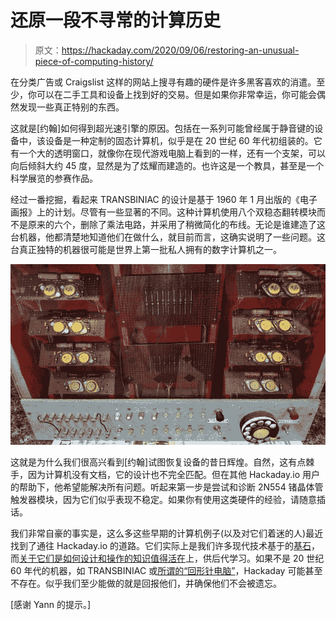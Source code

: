 # 还原一段不寻常的计算历史

> 原文：<https://hackaday.com/2020/09/06/restoring-an-unusual-piece-of-computing-history/>

在分类广告或 Craigslist 这样的网站上搜寻有趣的硬件是许多黑客喜欢的消遣。至少，你可以在二手工具和设备上找到好的交易。但是如果你非常幸运，你可能会偶然发现一些真正特别的东西。

这就是[约翰]如何得到超光速引擎的原因。包括在一系列可能曾经属于静音键的设备中，该设备是一种定制的固态计算机，似乎是在 20 世纪 60 年代初组装的。它有一个大的透明窗口，就像你在现代游戏电脑上看到的一样，还有一个支架，可以向后倾斜大约 45 度，显然是为了炫耀而建造的。也许这是一个教具，甚至是一个科学展览的参赛作品。

经过一番挖掘，看起来 TRANSBINIAC 的设计是基于 1960 年 1 月出版的《电子画报》上的计划。尽管有一些显著的不同。这种计算机使用八个双稳态翻转模块而不是原来的六个，删除了乘法电路，并采用了稍微简化的布线。无论是谁建造了这台机器，他都清楚地知道他们在做什么，就目前而言，这确实说明了一些问题。这台真正独特的机器很可能是世界上第一批私人拥有的数字计算机之一。

[![](img/f01155b55861053eaf7bf4e515912ce9.png)](https://hackaday.com/wp-content/uploads/2020/09/transbiniac_detail.jpg)

这就是为什么我们很高兴看到[约翰]试图恢复设备的昔日辉煌。自然，这有点棘手，因为计算机没有文档，它的设计也不完全匹配。但在其他 Hackaday.io 用户的帮助下，他希望能解决所有问题。听起来第一步是尝试和诊断 2N554 锗晶体管触发器模块，因为它们似乎表现不稳定。如果你有使用这类硬件的经验，请随意插话。

我们非常自豪的事实是，这么多这些早期的计算机例子(以及对它们着迷的人)最近找到了通往 Hackaday.io 的道路。它们实际上是我们许多现代技术基于的[基石](https://hackaday.io/project/20781-gigatron-ttl-microcomputer)，而[关于它们是如何设计和操作的知识值得活在](https://hackaday.io/project/8449-hackaday-ttlers)上，供后代学习。如果不是 20 世纪 60 年代的机器，如 TRANSBINIAC 或[所谓的“回形针电脑”](https://hackaday.io/project/168833-wdc-1-a-working-digital-computer)，Hackaday 可能甚至不存在。似乎我们至少能做的就是回报他们，并确保他们不会被遗忘。

[感谢 Yann 的提示。]
